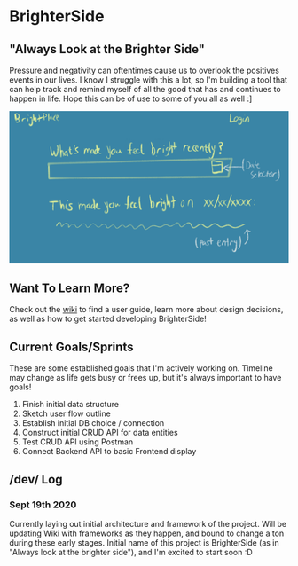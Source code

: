 # BrighterSide

## "Always Look at the Brighter Side"
Pressure and negativity can oftentimes cause us to overlook the positives events in our lives. I know I struggle with this a lot, so I'm building a tool that can help track and remind myself of all the good that has and continues to happen in life. Hope this can be of use to some of you all as well :]

<div align="center">
    <img src="./docs/design-sketches/main_screen_initial_sketch.png"
         alt="Image of Home Screen"/>
         <! -- width="1980" height="1080" border="10" --> 
</div>

## Want To Learn More?
Check out the [wiki](https://github.com/andrewpollack/brighter-side/wiki) to find a user guide, learn more about design decisions, as well as how to get started developing BrighterSide!

## Current Goals/Sprints
These are some established goals that I'm actively working on. Timeline may change as life gets busy or frees up, but it's always important to have goals!
1. Finish initial data structure
2. Sketch user flow outline
3. Establish initial DB choice / connection
4. Construct initial CRUD API for data entities
5. Test CRUD API using Postman
6. Connect Backend API to basic Frontend display


## /dev/ Log
### Sept 19th 2020

Currently laying out initial architecture and framework of the project. Will be updating Wiki with frameworks as they happen, and bound to change a ton during these early stages. Initial name of this project is BrighterSide (as in "Always look at the brighter side"), and I'm excited to start soon :D
